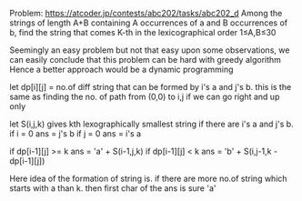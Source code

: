 Problem: https://atcoder.jp/contests/abc202/tasks/abc202_d
Among the strings of length 
A+B containing 
A occurrences of a and 
B occurrences of b, find the string that comes 
K-th in the lexicographical order
1≤A,B≤30

Seemingly an easy problem but not that easy
upon some observations, we can easily conclude that this problem can be hard with greedy algorithm
Hence a better approach would be a dynamic programming

let dp[i][j] = no.of diff string that can be formed by i's a and j's b.
this is the same as finding the no. of path from (0,0) to i,j if we can go right and up only



let S(i,j,k) gives kth lexographically smallest string if there are i's a and j's b. 
if i = 0
   ans = j's b
if j = 0
   ans = i's a

if dp[i-1][j] >= k ans = 'a' + S(i-1,j,k)
if dp[i-1][j] < k  ans = 'b' + S(i,j-1,k - dp[i-1][j])


Here idea of the formation of string is. if there are more no.of string which starts with a than k. then first char of the ans is sure 'a'

